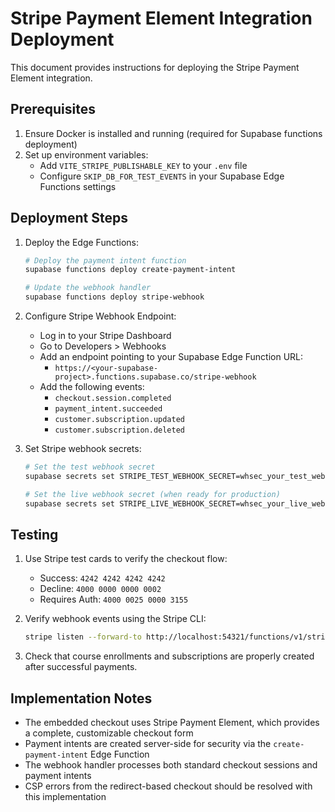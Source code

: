 # Stripe Payment Element Integration Deployment

This document provides instructions for deploying the Stripe Payment Element integration.

## Prerequisites

1. Ensure Docker is installed and running (required for Supabase functions deployment)
2. Set up environment variables:
   - Add `VITE_STRIPE_PUBLISHABLE_KEY` to your `.env` file
   - Configure `SKIP_DB_FOR_TEST_EVENTS` in your Supabase Edge Functions settings

## Deployment Steps

1. Deploy the Edge Functions:

   ```bash
   # Deploy the payment intent function
   supabase functions deploy create-payment-intent
   
   # Update the webhook handler
   supabase functions deploy stripe-webhook
   ```

2. Configure Stripe Webhook Endpoint:

   - Log in to your Stripe Dashboard
   - Go to Developers > Webhooks
   - Add an endpoint pointing to your Supabase Edge Function URL:
     - `https://<your-supabase-project>.functions.supabase.co/stripe-webhook`
   - Add the following events:
     - `checkout.session.completed`
     - `payment_intent.succeeded`
     - `customer.subscription.updated`
     - `customer.subscription.deleted`

3. Set Stripe webhook secrets:

   ```bash
   # Set the test webhook secret
   supabase secrets set STRIPE_TEST_WEBHOOK_SECRET=whsec_your_test_webhook_secret
   
   # Set the live webhook secret (when ready for production)
   supabase secrets set STRIPE_LIVE_WEBHOOK_SECRET=whsec_your_live_webhook_secret
   ```

## Testing

1. Use Stripe test cards to verify the checkout flow:
   - Success: `4242 4242 4242 4242`
   - Decline: `4000 0000 0000 0002`
   - Requires Auth: `4000 0025 0000 3155`

2. Verify webhook events using the Stripe CLI:

   ```bash
   stripe listen --forward-to http://localhost:54321/functions/v1/stripe-webhook
   ```

3. Check that course enrollments and subscriptions are properly created after successful payments.

## Implementation Notes

- The embedded checkout uses Stripe Payment Element, which provides a complete, customizable checkout form
- Payment intents are created server-side for security via the `create-payment-intent` Edge Function
- The webhook handler processes both standard checkout sessions and payment intents
- CSP errors from the redirect-based checkout should be resolved with this implementation 